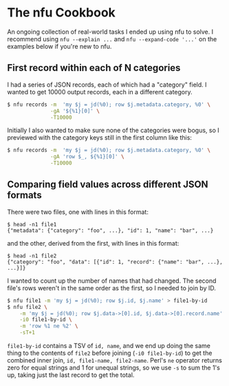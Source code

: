 # The nfu Cookbook
An ongoing collection of real-world tasks I ended up using nfu to solve. I
recommend using `nfu --explain ...` and `nfu --expand-code '...'` on the
examples below if you're new to nfu.

## First record within each of N categories
I had a series of JSON records, each of which had a "category" field. I wanted
to get 10000 output records, each in a different category.

```sh
$ nfu records -m  'my $j = jd(%0); row $j.metadata.category, %0' \
              -gA '${%1}[0]' \
              -T10000
```

Initially I also wanted to make sure none of the categories were bogus, so I
previewed with the category keys still in the first column like this:

```sh
$ nfu records -m  'my $j = jd(%0); row $j.metadata.category, %0' \
              -gA 'row $_, ${%1}[0]' \
              -T10000
```

## Comparing field values across different JSON formats
There were two files, one with lines in this format:

```
$ head -n1 file1
{"metadata": {"category": "foo", ...}, "id": 1, "name": "bar", ...}
```

and the other, derived from the first, with lines in this format:

```
$ head -n1 file2
{"category": "foo", "data": [{"id": 1, "record": {"name": "bar", ...}, ...}]}
```

I wanted to count up the number of names that had changed. The second file's
rows weren't in the same order as the first, so I needed to join by ID.

```sh
$ nfu file1 -m 'my $j = jd(%0); row $j.id, $j.name' > file1-by-id
$ nfu file2 \
    -m 'my $j = jd(%0); row $j.data->[0].id, $j.data->[0].record.name' \
    -i0 file1-by-id \
    -m 'row %1 ne %2' \
    -sT+1
```

`file1-by-id` contains a TSV of `id, name`, and we end up doing the same thing
to the contents of `file2` before joining (`-i0 file1-by-id`) to get the
combined inner join, `id, file1-name, file2-name`. Perl's `ne` operator returns
zero for equal strings and 1 for unequal strings, so we use `-s` to sum the 1's
up, taking just the last record to get the total.
